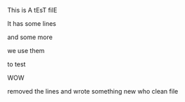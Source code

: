 This is A tEsT filE

It has some lines

and some more

we use them

to test

WOW

removed the lines
and wrote something new
who
clean file

